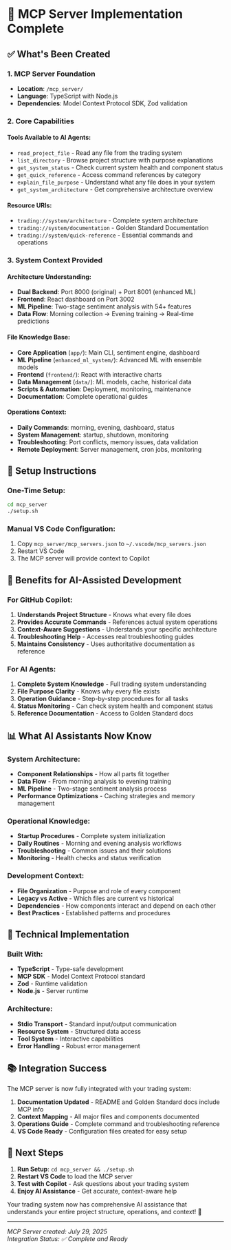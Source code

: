 # 🤖 MCP Server Implementation Complete

## ✅ What's Been Created

### 1. **MCP Server Foundation**
- **Location**: `/mcp_server/`
- **Language**: TypeScript with Node.js
- **Dependencies**: Model Context Protocol SDK, Zod validation

### 2. **Core Capabilities**

#### **Tools Available to AI Agents:**
- `read_project_file` - Read any file from the trading system
- `list_directory` - Browse project structure with purpose explanations  
- `get_system_status` - Check current system health and component status
- `get_quick_reference` - Access command references by category
- `explain_file_purpose` - Understand what any file does in your system
- `get_system_architecture` - Get comprehensive architecture overview

#### **Resource URIs:**
- `trading://system/architecture` - Complete system architecture
- `trading://system/documentation` - Golden Standard Documentation
- `trading://system/quick-reference` - Essential commands and operations

### 3. **System Context Provided**

#### **Architecture Understanding:**
- **Dual Backend**: Port 8000 (original) + Port 8001 (enhanced ML)
- **Frontend**: React dashboard on Port 3002  
- **ML Pipeline**: Two-stage sentiment analysis with 54+ features
- **Data Flow**: Morning collection → Evening training → Real-time predictions

#### **File Knowledge Base:**
- **Core Application** (`app/`): Main CLI, sentiment engine, dashboard
- **ML Pipeline** (`enhanced_ml_system/`): Advanced ML with ensemble models
- **Frontend** (`frontend/`): React with interactive charts
- **Data Management** (`data/`): ML models, cache, historical data
- **Scripts & Automation**: Deployment, monitoring, maintenance
- **Documentation**: Complete operational guides

#### **Operations Context:**
- **Daily Commands**: morning, evening, dashboard, status
- **System Management**: startup, shutdown, monitoring  
- **Troubleshooting**: Port conflicts, memory issues, data validation
- **Remote Deployment**: Server management, cron jobs, monitoring

## 🚀 Setup Instructions

### **One-Time Setup:**
```bash
cd mcp_server
./setup.sh
```

### **Manual VS Code Configuration:**
1. Copy `mcp_server/mcp_servers.json` to `~/.vscode/mcp_servers.json`
2. Restart VS Code
3. The MCP server will provide context to Copilot

## 🎯 Benefits for AI-Assisted Development

### **For GitHub Copilot:**
1. **Understands Project Structure** - Knows what every file does
2. **Provides Accurate Commands** - References actual system operations
3. **Context-Aware Suggestions** - Understands your specific architecture
4. **Troubleshooting Help** - Accesses real troubleshooting guides
5. **Maintains Consistency** - Uses authoritative documentation as reference

### **For AI Agents:**
1. **Complete System Knowledge** - Full trading system understanding
2. **File Purpose Clarity** - Knows why every file exists
3. **Operation Guidance** - Step-by-step procedures for all tasks
4. **Status Monitoring** - Can check system health and component status
5. **Reference Documentation** - Access to Golden Standard docs

## 📊 What AI Assistants Now Know

### **System Architecture:**
- **Component Relationships** - How all parts fit together
- **Data Flow** - From morning analysis to evening training
- **ML Pipeline** - Two-stage sentiment analysis process
- **Performance Optimizations** - Caching strategies and memory management

### **Operational Knowledge:**
- **Startup Procedures** - Complete system initialization
- **Daily Routines** - Morning and evening analysis workflows
- **Troubleshooting** - Common issues and their solutions
- **Monitoring** - Health checks and status verification

### **Development Context:**
- **File Organization** - Purpose and role of every component
- **Legacy vs Active** - Which files are current vs historical
- **Dependencies** - How components interact and depend on each other
- **Best Practices** - Established patterns and procedures

## 🔧 Technical Implementation

### **Built With:**
- **TypeScript** - Type-safe development
- **MCP SDK** - Model Context Protocol standard
- **Zod** - Runtime validation
- **Node.js** - Server runtime

### **Architecture:**
- **Stdio Transport** - Standard input/output communication
- **Resource System** - Structured data access
- **Tool System** - Interactive capabilities
- **Error Handling** - Robust error management

## 📚 Integration Success

The MCP server is now fully integrated with your trading system:

1. **Documentation Updated** - README and Golden Standard docs include MCP info
2. **Context Mapping** - All major files and components documented
3. **Operations Guide** - Complete command and troubleshooting reference
4. **VS Code Ready** - Configuration files created for easy setup

## 🎯 Next Steps

1. **Run Setup**: `cd mcp_server && ./setup.sh`
2. **Restart VS Code** to load the MCP server
3. **Test with Copilot** - Ask questions about your trading system
4. **Enjoy AI Assistance** - Get accurate, context-aware help

Your trading system now has comprehensive AI assistance that understands your entire project structure, operations, and context! 🚀

---

*MCP Server created: July 29, 2025*  
*Integration Status: ✅ Complete and Ready*
